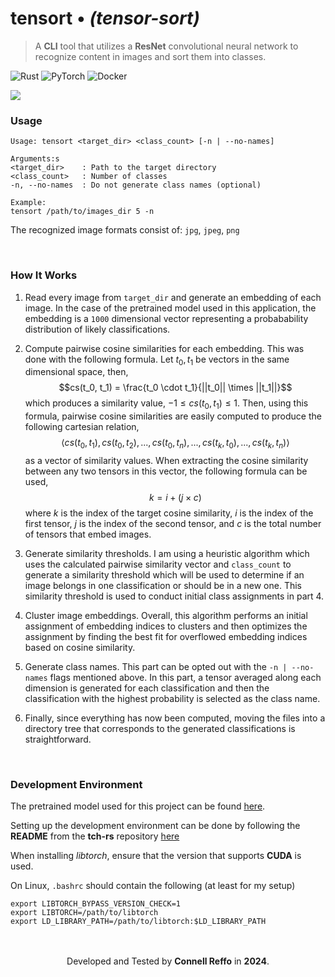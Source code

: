# $\text{tensort}\bullet\textit{(tensor-sort)}$
> A **CLI** tool that utilizes a **ResNet** convolutional neural network to recognize content in images and sort them into classes.

![Rust](https://img.shields.io/badge/rust-%23000000.svg?style=for-the-badge&logo=rust&logoColor=white)
![PyTorch](https://img.shields.io/badge/PyTorch-%23EE4C2C.svg?style=for-the-badge&logo=PyTorch&logoColor=white)
![Docker](https://img.shields.io/badge/docker-%230db7ed.svg?style=for-the-badge&logo=docker&logoColor=white)

<img src="https://github.com/connellr023/tensort/actions/workflows/ci.yml/badge.svg">

<br />

### Usage
```
Usage: tensort <target_dir> <class_count> [-n | --no-names]

Arguments:s
<target_dir>    : Path to the target directory
<class_count>   : Number of classes
-n, --no-names  : Do not generate class names (optional)

Example:
tensort /path/to/images_dir 5 -n
```

The recognized image formats consist of:
`jpg`, `jpeg`, `png`

<br />

### How It Works
1. Read every image from `target_dir` and generate an embedding of each image. In the case of the pretrained model used in this application, the embedding is a `1000` dimensional vector representing a probabability distribution of likely classifications.

2. Compute pairwise cosine similarities for each embedding. This was done with the following formula. Let $t_0,  t_1$ be vectors in the same dimensional space, then, $$cs(t_0,  t_1) = \frac{t_0 \cdot t_1}{||t_0|| \times ||t_1||}$$ which produces a similarity value, $-1 \leq cs(t_0,  t_1) \leq 1$. Then, using this formula, pairwise cosine similarities are easily computed to produce the following cartesian relation, $$\langle  cs(t_0,  t_1),  cs(t_0,  t_2),  ...,  cs(t_0,  t_n),  ...,  cs(t_k,  t_0),  ...,  cs(t_k,  t_n)  \rangle$$ as a vector of similarity values. When extracting the cosine similarity between any two tensors in this vector, the following formula can be used, $$k = i + (j \times c)$$ where $k$ is the index of the target cosine similarity, $i$ is the index of the first tensor, $j$ is the index of the second tensor, and $c$ is the total number of tensors that embed images.

3. Generate similarity thresholds. I am using a heuristic algorithm which uses the calculated pairwise similarity vector and `class_count` to generate a similarity threshold which will be used to determine if an image belongs in one classification or should be in a new one. This similarity threshold is used to conduct initial class assignments in part 4.

4. Cluster image embeddings. Overall, this algorithm performs an initial assignment of embedding indices to clusters and then optimizes the assignment by finding the best fit for overflowed embedding indices based on cosine similarity.

5. Generate class names. This part can be opted out with the `-n | --no-names` flags mentioned above. In this part, a tensor averaged along each dimension is generated for each classification and then the classification with the highest probability is selected as the class name.

6. Finally, since everything has now been computed, moving the files into a directory tree that corresponds to the generated classifications is straightforward.

<br />

### Development Environment
The pretrained model used for this project can be found <a href="https://github.com/LaurentMazare/tch-rs/releases/download/mw/resnet34.ot">here</a>.

Setting up the development environment can be done by following the **README** from the **tch-rs** repository <a href="https://github.com/LaurentMazare/tch-rs">here</a>

When installing *libtorch*, ensure that the version that supports **CUDA** is used.

On Linux, `.bashrc` should contain the following (at least for my setup)
```
export LIBTORCH_BYPASS_VERSION_CHECK=1
export LIBTORCH=/path/to/libtorch
export LD_LIBRARY_PATH=/path/to/libtorch:$LD_LIBRARY_PATH
```

<br />
<br />

<div align="center">
  Developed and Tested by <b>Connell Reffo</b> in <b>2024</b>.
</div>
